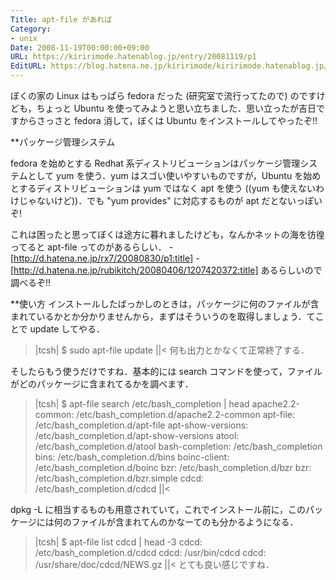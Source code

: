 ```yaml
---
Title: apt-file があれば
Category:
- unix
Date: 2008-11-19T00:00:00+09:00
URL: https://kiririmode.hatenablog.jp/entry/20081119/p1
EditURL: https://blog.hatena.ne.jp/kiririmode/kiririmode.hatenablog.jp/atom/entry/8454420450078213869
---
```



ぼくの家の Linux はもっぱら fedora だった (研究室で流行ってたので) のですけども，ちょっと Ubuntu を使ってみようと思い立ちました．思い立ったが吉日ですからさっさと fedora 消して，ぼくは Ubuntu をインストールしてやったぞ!!

**パッケージ管理システム

fedora を始めとする Redhat 系ディストリビューションはパッケージ管理システムとして yum を使う．yum はスゴい使いやすいものですが，Ubuntu を始めとするディストリビューションは yum ではなく apt を使う ((yum も使えないわけじゃないけど))．でも "yum provides" に対応するものが apt だとないっぽいぞ! 

これは困ったと思ってぼくは途方に暮れましたけども，なんかネットの海を彷徨ってると apt-file ってのがあるらしい．
-[http://d.hatena.ne.jp/rx7/20080830/p1:title]
-[http://d.hatena.ne.jp/rubikitch/20080406/1207420372:title]
あるらしいので調べるぞ!!

**使い方
インストールしたばっかしのときは，パッケージに何のファイルが含まれているかとか分かりませんから，まずはそういうのを取得しましょう．てことで update してやる．
>|tcsh|
$ sudo apt-file update
||<
何も出力とかなくて正常終了する．

そしたらもう使うだけですね．基本的には search コマンドを使って，ファイルがどのパッケージに含まれてるかを調べます．
>|tcsh|
$ apt-file search /etc/bash_completion | head 
apache2.2-common: /etc/bash_completion.d/apache2.2-common
apt-file: /etc/bash_completion.d/apt-file
apt-show-versions: /etc/bash_completion.d/apt-show-versions
atool: /etc/bash_completion.d/atool
bash-completion: /etc/bash_completion
bins: /etc/bash_completion.d/bins
boinc-client: /etc/bash_completion.d/boinc
bzr: /etc/bash_completion.d/bzr
bzr: /etc/bash_completion.d/bzr.simple
cdcd: /etc/bash_completion.d/cdcd
||<

dpkg -L に相当するものも用意されていて，これでインストール前に，このパッケージには何のファイルが含まれてんのかなーてのも分かるようになる．
>|tcsh|
$ apt-file list cdcd | head -3
cdcd: /etc/bash_completion.d/cdcd
cdcd: /usr/bin/cdcd
cdcd: /usr/share/doc/cdcd/NEWS.gz
||<
とても良い感じですね．
